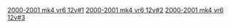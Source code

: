[2000-2001 mk4 vr6 12v#1](https://onedrive.live.com/?cid=DDEFDDD463CF8E6F&id=DDEFDDD463CF8E6F%21254&parId=DDEFDDD463CF8E6F%21250&o=OneUp)
[2000-2001 mk4 vr6 12v#2](https://onedrive.live.com/?cid=DDEFDDD463CF8E6F&id=DDEFDDD463CF8E6F%21255&parId=DDEFDDD463CF8E6F%21250&o=OneUp)
[2000-2001 mk4 vr6 12v#3](https://onedrive.live.com/?cid=DDEFDDD463CF8E6F&id=DDEFDDD463CF8E6F%21256&parId=DDEFDDD463CF8E6F%21250&o=OneUp)
